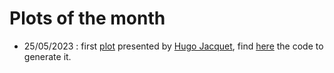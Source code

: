 # Plots of the month

  - 25/05/2023 : first [plot](LS_wind_and_WT_Y.png) presented by [Hugo Jacquet](https://github.com/HugoJacq), find [here](Vectors_and_filter.py) the code to generate it.

